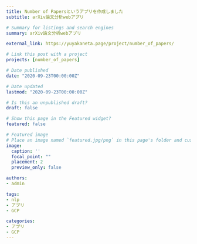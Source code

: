 ```yaml
---
title: Number of Papersというアプリを作成しました
subtitle: arXiv論文分析webアプリ

# Summary for listings and search engines
summary: arXiv論文分析webアプリ

external_link: https://yuyakaneta.page/project/number_of_papers/

# Link this post with a project
projects: [number_of_papers]

# Date published
date: "2020-09-23T00:00:00Z"

# Date updated
lastmod: "2020-09-23T00:00:00Z"

# Is this an unpublished draft?
draft: false

# Show this page in the Featured widget?
featured: false

# Featured image
# Place an image named `featured.jpg/png` in this page's folder and customize its options here.
image:
  caption: ''
  focal_point: ""
  placement: 2
  preview_only: false

authors:
- admin

tags:
- nlp
- アプリ
- GCP

categories:
- アプリ
- GCP
---
```

